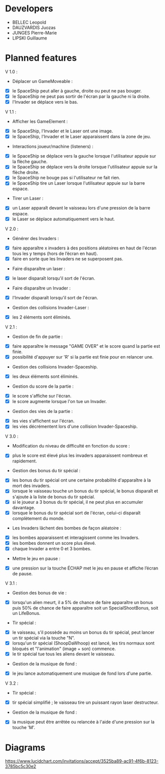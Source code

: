 # Developers

* BELLEC Leopold
* DAUZVARDIS Juozas
* JUNGES Pierre-Marie
* LIPSKI Guillaume

# Planned features

V 1.0 :
* Déplacer un GameMoveable :
 - [x] le SpaceShip peut aller à gauche, droite ou peut ne pas bouger.
 - [x] le SpaceShip ne peut pas sortir de l'écran par la gauche ni la droite.
 - [x] l'Invader se déplace vers le bas.

V 1.1 :
* Afficher les GameElement :
 - [x] le SpaceShip, l'Invader et le Laser ont une image.
 - [x] le SpaceShip, l'Invader et le Laser apparaissent dans la zone de jeu.
* Interactions joueur/machine (listeners) :
 - [x] le SpaceShip se déplace vers la gauche lorsque l'utilisateur appuie sur la flèche gauche.
 - [x] le SpaceShip se déplace vers la droite lorsque l'utilisateur appuie sur la flèche droite.
 - [x] le SpaceShip ne bouge pas si l'utilisateur ne fait rien.
 - [x] le SpaceShip tire un Laser lorsque l'utilisateur appuie sur la barre espace.
* Tirer un Laser :
 - [x] un Laser apparaît devant le vaisseau lors d'une pression de la barre espace.
 - [x] le Laser se déplace automatiquement vers le haut.

V 2.0 :
* Générer des Invaders :
 - [x] faire apparaître x invaders à des positions aléatoires en haut de l'écran tous les y temps (hors de l’écran en haut).
 - [x] faire en sorte que les Invaders ne se superposent pas.
* Faire disparaître un laser :
 - [x] le laser disparaît lorsqu'il sort de l'écran.
* Faire disparaître un Invader :
 - [x] l'Invader disparaît lorsqu'il sort de l'écran.
* Gestion des collisions Invader-Laser :
 - [x] les 2 éléments sont éliminés.

V 2.1 :
* Gestion de fin de partie :
 - [x] faire apparaître le message "GAME OVER" et le score quand la partie est finie.
 - [x] possibilité d'appuyer sur 'R' si la partie est finie pour en relancer une.
* Gestion des collisions Invader-Spaceship.
 - [x] les deux éléments sont éliminés.
* Gestion du score de la partie :
 - [x] le score s'affiche sur l'écran.
 - [x] le score augmente lorsque l'on tue un Invader.
* Gestion des vies de la partie :
 - [x] les vies s'affichent sur l'écran.
 - [x] les vies décrémentent lors d'une collision Invader-Spaceship.

V 3.0 :
* Modification du niveau de difficulté en fonction du score :
 - [x] plus le score est élevé plus les invaders apparaissent nombreux et rapidement.
* Gestion des bonus du tir spécial :
 - [x] les bonus du tir spécial ont une certaine probabilité d'apparaître à la mort des invaders.
 - [x] lorsque le vaisseau touche un bonus du tir spécial, le bonus disparaît et s'ajoute à la liste de bonus du tir spécial.
 - [x] si le joueur a 3 bonus du tir spécial, il ne peut plus en accumuler davantage.
 - [x] lorsque le bonus du tir spécial sort de l'écran, celui-ci disparaît complètement du monde.
* Les Invaders lâchent des bombes de façon aléatoire :
 - [x] les bombes apparaissent et interagissent comme les Invaders.
 - [x] les bombes donnent un score plus élevé.
 - [x] chaque Invader a entre 0 et 3 bombes.
* Mettre le jeu en pause :
 - [x] une pression sur la touche ÉCHAP met le jeu en pause et affiche l’écran de pause.

V 3.1 :
* Gestion des bonus de vie :
 - [x] lorsqu'un alien meurt, il a 5% de chance de faire apparaître un bonus puis 50% de chance de faire apparaître soit un SpecialShootBonus, soit un LifeBonus.
* Tir spécial :
 - [x] le vaisseau, s'il possède au moins un bonus du tir spécial, peut lancer un tir spécial via la touche "N".
 - [x] lorsqu'un tir spécial (ShoopDaWhoop) est lancé, les tirs normaux sont bloqués et "l'animation" (image + son) commence.
 - [x] le tir spécial tue tous les aliens devant le vaisseau.
* Gestion de la musique de fond :
 - [x] le jeu lance automatiquement une musique de fond lors d'une partie.
 
V 3.2 :
* Tir spécial :
 - [x] tir spécial simplifié ; le vaisseau tire un puissant rayon laser destructeur.
* Gestion de la musique de fond :
 - [x] la musique peut être arrêtée ou relancée à l'aide d'une pression sur la touche 'M'.


# Diagrams

https://www.lucidchart.com/invitations/accept/3525ba89-ac91-4f6b-8123-3785bc5c30e2
